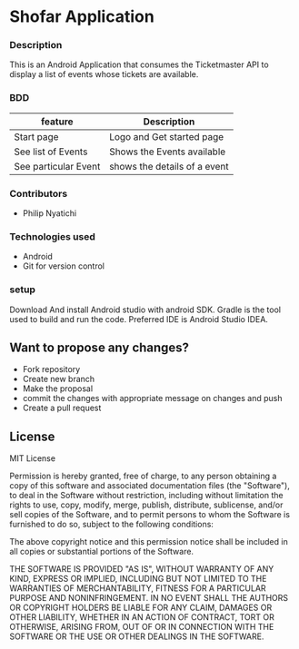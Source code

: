 # Shofar Application
### Description
This is an Android Application that consumes the Ticketmaster API to display a list of 
events whose tickets are available.
### BDD
|feature     |Description      |
|------------|------------------
|Start page | Logo and Get started page|
|See list of Events|Shows the Events available|
|See particular Event|shows the details of a event|



### Contributors
* Philip Nyatichi


### Technologies used
* Android
* Git for version control


### setup
Download And install Android studio with android SDK. Gradle is the tool used to
build and run the code. Preferred IDE is Android Studio IDEA.




## Want to propose any changes?
- Fork repository
- Create new branch
- Make the proposal
- commit the changes with appropriate message on changes and push
- Create a pull request

## License
MIT License

Permission is hereby granted, free of charge, to any person obtaining a copy
of this software and associated documentation files (the "Software"), to deal
in the Software without restriction, including without limitation the rights
to use, copy, modify, merge, publish, distribute, sublicense, and/or sell
copies of the Software, and to permit persons to whom the Software is
furnished to do so, subject to the following conditions:

The above copyright notice and this permission notice shall be included in all
copies or substantial portions of the Software.

THE SOFTWARE IS PROVIDED "AS IS", WITHOUT WARRANTY OF ANY KIND, EXPRESS OR
IMPLIED, INCLUDING BUT NOT LIMITED TO THE WARRANTIES OF MERCHANTABILITY,
FITNESS FOR A PARTICULAR PURPOSE AND NONINFRINGEMENT. IN NO EVENT SHALL THE
AUTHORS OR COPYRIGHT HOLDERS BE LIABLE FOR ANY CLAIM, DAMAGES OR OTHER
LIABILITY, WHETHER IN AN ACTION OF CONTRACT, TORT OR OTHERWISE, ARISING FROM,
OUT OF OR IN CONNECTION WITH THE SOFTWARE OR THE USE OR OTHER DEALINGS IN THE
SOFTWARE.